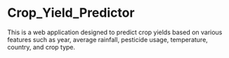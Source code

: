 # Crop_Yield_Predictor
This is a web application designed to predict crop yields based on various features such as year, average rainfall, pesticide usage, temperature, country, and crop type. 
